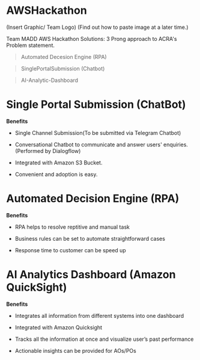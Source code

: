 # AWSHackathon
(Insert Graphic/ Team Logo) 
(Find out how to paste image at a later time.)

Team MADD AWS Hackathon Solutions:
3 Prong approach to ACRA's Problem statement. 

> Automated Decesion Engine (RPA) 

> SinglePortalSubmission (Chatbot)

> AI-Analytic-Dashboard 

# Single Portal Submission (ChatBot)

**Benefits**
 
 - Single Channel Submission(To be submitted via Telegram Chatbot) 
 
 - Conversational Chatbot to communicate and answer users' enquiries. (Performed by Dialogflow)
 
 - Integrated with Amazon S3 Bucket.
 
 - Convenient and adoption is easy. 
 
# Automated Decision Engine (RPA)

**Benefits** 

- RPA helps to resolve reptitive and manual task

- Business rules can be set to automate straightforward cases

- Response time to customer can be speed up 

# AI Analytics Dashboard (Amazon QuickSight)

**Benefits** 

- Integrates all information from different systems into one dashboard

- Integrated with Amazon Quicksight

- Tracks all the information at once and visualize user’s past performance

- Actionable insights can be provided for AOs/POs
